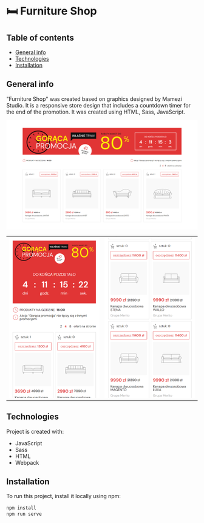 # 🛏️ Furniture Shop

## Table of contents

- [General info](#general-info)
- [Technologies](#technologies)
- [Installation](#installation)

## General info

"Furniture Shop" was created based on graphics designed by Mamezi Studio.
It is a responsive store design that includes a countdown timer for the end of the promotion.
It was created using HTML, Sass, JavaScript.

![Furniture Shop Image](/src/img/furniture-shop-img.png)

|                                             |                                              |
| ------------------------------------------- | -------------------------------------------- |
| ![](/src/img/furniture-shop-img-mobile.png) | ![](/src/img/furniture-shop-img-mobile2.png) |

## Technologies

Project is created with:

- JavaScript
- Sass
- HTML
- Webpack

## Installation

To run this project, install it locally using npm:

```
npm install
npm run serve
```
